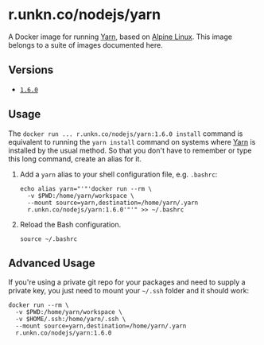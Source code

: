 # r.unkn.co/nodejs/yarn

A Docker image for running [Yarn](https://yarnpkg.com), based on [Alpine Linux](https://alpinelinux.org). This image belongs to a suite of images documented here.

## Versions

 - [`1.6.0`](https://github.com/kurtschwarz/dockerfiles/blob/nodejs/yarn/1.6.0/nodejs/yarn/Dockerfile)

## Usage

The `docker run ... r.unkn.co/nodejs/yarn:1.6.0 install` command is equivalent to running the `yarn install` command on systems where [Yarn](https://yarnpkg.com) is installed by the usual method. So that you don't have to remember or type this long command, create an alias for it.

1. Add a `yarn` alias to your shell configuration file, e.g. `.bashrc`:
    ```
    echo alias yarn="'"'docker run --rm \
      -v $PWD:/home/yarn/workspace \
      --mount source=yarn,destination=/home/yarn/.yarn
      r.unkn.co/nodejs/yarn:1.6.0'"'" >> ~/.bashrc
    ```

2. Reload the Bash configuration.
    ```
    source ~/.bashrc
    ```

## Advanced Usage

If you're using a private git repo for your packages and need to supply a private key, you just need to mount your `~/.ssh` folder and it should work:

```
docker run --rm \
  -v $PWD:/home/yarn/workspace \
  -v $HOME/.ssh:/home/yarn/.ssh \
  --mount source=yarn,destination=/home/yarn/.yarn
  r.unkn.co/nodejs/yarn:1.6.0
```
